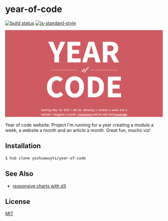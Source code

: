 # year-of-code
[![build status][travis-image]][travis-url]
[![js-standard-style][standard-image]][standard-url]

![screenshot](./screenshot.png)

Year of code website. Project I'm running for a year creating a module a week,
a website a month and an article a month. Great fun, mucho viz!

## Installation
```bash
$ hub clone yoshuawuyts/year-of-code
```

## See Also
- [responsive charts with d3](http://eyeseast.github.io/visible-data/2013/08/28/responsive-charts-with-d3/)

## License
[MIT](https://tldrlegal.com/license/mit-license)

[travis-image]: https://img.shields.io/travis/yoshuawuyts/year-of-code.svg?style=flat-square
[travis-url]: https://travis-ci.org/yoshuawuyts/year-of-code
[standard-image]: https://img.shields.io/badge/code%20style-standard-brightgreen.svg?style=flat-square
[standard-url]: https://github.com/feross/standard
